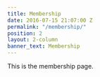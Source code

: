 ```yaml
---
title: Membership
date: 2016-07-15 21:07:00 Z
permalink: "/membership/"
position: 2
layout: 2-column
banner_text: Membership
---
```


This is the membership page.
